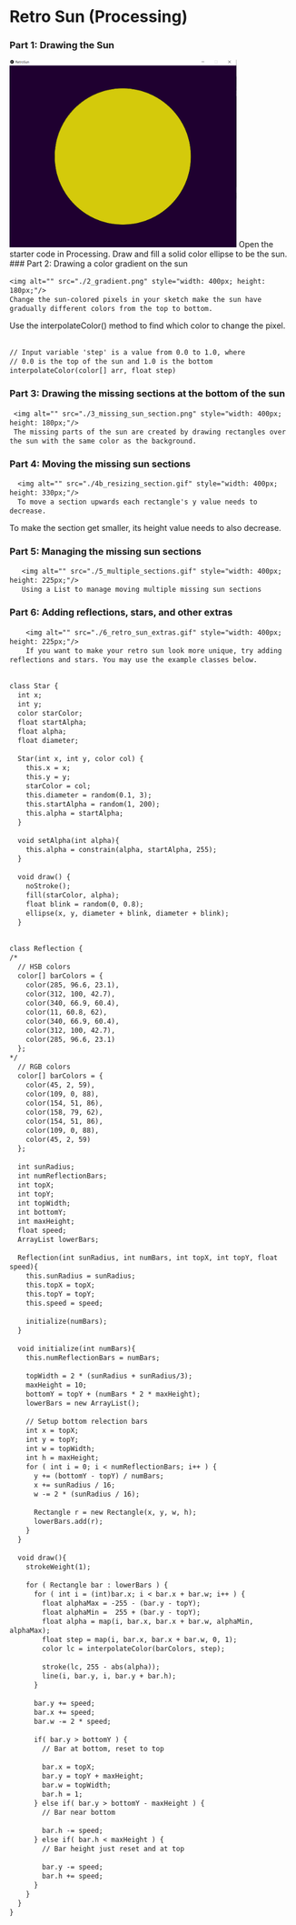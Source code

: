 
# Retro Sun (Processing)
### Part 1: Drawing the Sun
  
   <img alt="" src="./1_sun.png" style="width: 400px; height: 330px;"/>
   Open the starter code in Processing.
Draw and fill a solid color ellipse to be the sun.
### Part 2: Drawing a color gradient on the sun
   
    <img alt="" src="./2_gradient.png" style="width: 400px; height: 180px;"/>
    Change the sun-colored pixels in your sketch make the sun have gradually different colors from the top to bottom.

Use the interpolateColor() method to find which color to change the pixel.
```

// Input variable 'step' is a value from 0.0 to 1.0, where
// 0.0 is the top of the sun and 1.0 is the bottom
interpolateColor(color[] arr, float step)
```
### Part 3: Drawing the missing sections at the bottom of the sun
    
     <img alt="" src="./3_missing_sun_section.png" style="width: 400px; height: 180px;"/>
     The missing parts of the sun are created by drawing rectangles over the sun with the same color as the background.
### Part 4: Moving the missing sun sections
     
      <img alt="" src="./4b_resizing_section.gif" style="width: 400px; height: 330px;"/>
      To move a section upwards each rectangle's y value needs to decrease.
To make the section get smaller, its height value needs to also decrease.
### Part 5: Managing the missing sun sections
      
       <img alt="" src="./5_multiple_sections.gif" style="width: 400px; height: 225px;"/>
       Using a List to manage moving multiple missing sun sections
### Part 6: Adding reflections, stars, and other extras
       
        <img alt="" src="./6_retro_sun_extras.gif" style="width: 400px; height: 225px;"/>
        If you want to make your retro sun look more unique, try adding reflections and stars. You may use the example classes below.
```

class Star {
  int x;
  int y;
  color starColor;
  float startAlpha;
  float alpha;
  float diameter;

  Star(int x, int y, color col) {
    this.x = x;
    this.y = y;
    starColor = col;
    this.diameter = random(0.1, 3);
    this.startAlpha = random(1, 200);
    this.alpha = startAlpha;
  }
  
  void setAlpha(int alpha){
    this.alpha = constrain(alpha, startAlpha, 255);
  }

  void draw() {
    noStroke();
    fill(starColor, alpha);
    float blink = random(0, 0.8);
    ellipse(x, y, diameter + blink, diameter + blink);
  }
```
```

class Reflection {
/*
  // HSB colors
  color[] barColors = {
    color(285, 96.6, 23.1), 
    color(312, 100, 42.7), 
    color(340, 66.9, 60.4), 
    color(11, 60.8, 62), 
    color(340, 66.9, 60.4), 
    color(312, 100, 42.7), 
    color(285, 96.6, 23.1)
  };
*/
  // RGB colors
  color[] barColors = {
    color(45, 2, 59), 
    color(109, 0, 88), 
    color(154, 51, 86), 
    color(158, 79, 62), 
    color(154, 51, 86), 
    color(109, 0, 88), 
    color(45, 2, 59)
  };

  int sunRadius;
  int numReflectionBars;
  int topX;
  int topY;
  int topWidth;
  int bottomY;
  int maxHeight;
  float speed;
  ArrayList lowerBars;
  
  Reflection(int sunRadius, int numBars, int topX, int topY, float speed){
    this.sunRadius = sunRadius;
    this.topX = topX;
    this.topY = topY;
    this.speed = speed;

    initialize(numBars);
  }
  
  void initialize(int numBars){
    this.numReflectionBars = numBars;
    
    topWidth = 2 * (sunRadius + sunRadius/3);
    maxHeight = 10;
    bottomY = topY + (numBars * 2 * maxHeight);
    lowerBars = new ArrayList();
    
    // Setup bottom relection bars
    int x = topX;
    int y = topY;
    int w = topWidth;
    int h = maxHeight;
    for ( int i = 0; i < numReflectionBars; i++ ) {   
      y += (bottomY - topY) / numBars;
      x += sunRadius / 16;
      w -= 2 * (sunRadius / 16);

      Rectangle r = new Rectangle(x, y, w, h);
      lowerBars.add(r);
    }
  }
  
  void draw(){
    strokeWeight(1);
    
    for ( Rectangle bar : lowerBars ) {
      for ( int i = (int)bar.x; i < bar.x + bar.w; i++ ) {
        float alphaMax = -255 - (bar.y - topY);
        float alphaMin =  255 + (bar.y - topY);
        float alpha = map(i, bar.x, bar.x + bar.w, alphaMin, alphaMax);
        float step = map(i, bar.x, bar.x + bar.w, 0, 1);
        color lc = interpolateColor(barColors, step);
    
        stroke(lc, 255 - abs(alpha));
        line(i, bar.y, i, bar.y + bar.h);
      }
      
      bar.y += speed;
      bar.x += speed;
      bar.w -= 2 * speed;

      if( bar.y > bottomY ) {
        // Bar at bottom, reset to top
        
        bar.x = topX;
        bar.y = topY + maxHeight;
        bar.w = topWidth;
        bar.h = 1;
      } else if( bar.y > bottomY - maxHeight ) {
        // Bar near bottom
        
        bar.h -= speed;
      } else if( bar.h < maxHeight ) {
        // Bar height just reset and at top
        
        bar.y -= speed;
        bar.h += speed;
      }
    }
  }
}
```
       
      
     
    
   
  
 

